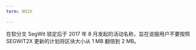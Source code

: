 ```yaml
---
term: NO2X

---
```

在软分叉 SegWit 锁定后于 2017 年 8 月发起的活动名称，旨在说服用户不要按照 SEGWIT2X 更新的计划将区块大小从 1 MB 翻倍到 2 MB。